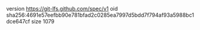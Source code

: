version https://git-lfs.github.com/spec/v1
oid sha256:4691e57eefbb90e781bfad2c0285ea7997d5bdd7f794af93a5988bc1dce647cf
size 1079
